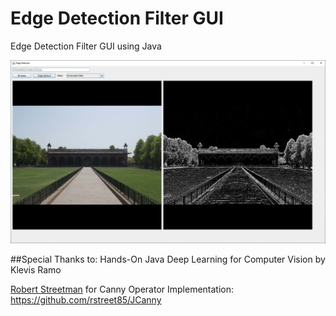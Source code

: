 # Edge Detection Filter GUI
Edge Detection Filter GUI using Java

![Preview Image](./preview.png)

##Special Thanks to:
Hands-On Java Deep Learning for Computer Vision by Klevis Ramo

[Robert Streetman](https://github.com/rstreet85) for Canny Operator Implementation: https://github.com/rstreet85/JCanny
